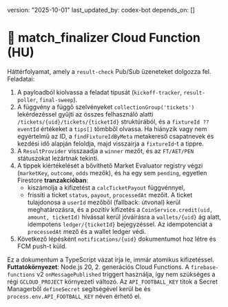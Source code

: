 version: "2025-10-01"
last_updated_by: codex-bot
depends_on: []

# 🧮 match_finalizer Cloud Function (HU)

Háttérfolyamat, amely a `result-check` Pub/Sub üzeneteket dolgozza fel. Feladatai:

1. A payloadból kiolvassa a feladat típusát (`kickoff-tracker`, `result-poller`, `final-sweep`).
2. A függvény a függő szelvényeket `collectionGroup('tickets')` lekérdezéssel gyűjti az összes felhasználó alatti `/tickets/{uid}/tickets/{ticketId}` struktúrából, és a `fixtureId ?? eventId` értékeket a `tips[]` tömbből olvassa. Ha hiányzik vagy nem egyértelmű az ID, a `findFixtureIdByMeta` metakereső csapatnevek és kezdési idő alapján feloldja, majd visszaírja a `fixtureId`-t a tippre.
3. A `ResultProvider` visszaadja a `winner` mezőt, és az `FT/AET/PEN` státuszokat lezártnak tekinti.
4. A tippek kiértékelését a bővíthető Market Evaluator registry végzi (`marketKey`, `outcome`, `odds` mezők), és ha egy sem `pending`, egyetlen Firestore **tranzakcióban**:
   - kiszámolja a kifizetést a `calcTicketPayout` függvénnyel,
   - frissíti a ticket `status`, `payout`, `processedAt` mezőit.
   A ticket tulajdonosa a `userId` mezőből (fallback: útvonal) kerül meghatározásra, és a pozitív kifizetés a `CoinService.credit(uid, amount, ticketId)` hívással kerül jóváírásra a `wallets/{uid}` ág alatt, idempotens `ledger/{ticketId}` bejegyzéssel.
   Az idempotenciát a `processedAt` mező és a wallet ledger védi.
5. Következő lépésként `notifications/{uid}` dokumentumot hoz létre és FCM push-t küld.

Ez a dokumentum a TypeScript vázat írja le, immár atomikus kifizetéssel.
**Futtatókörnyezet**: Node.js 20, 2. generációs Cloud Functions.
A `firebase-functions` v2 `onMessagePublished` triggert használja, így nem szükséges a régi `GCLOUD_PROJECT` környezeti változó.
Az `API_FOOTBALL_KEY` titok a Secret Managerből `defineSecret` segítségével kerül be és `process.env.API_FOOTBALL_KEY` néven érhető el.
